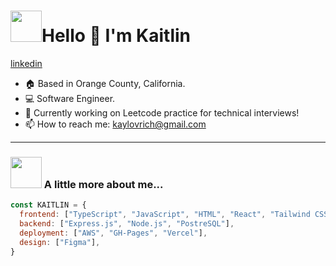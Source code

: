 <h1 align="left" id="macropower-title"><img src="https://media.giphy.com/media/VOUFXDSETndu93Gr0T/giphy.gif" width="50">Hello 👋 I'm Kaitlin</h1>
<p align="left">
  <a href="https://www.linkedin.com/in/kaitlin-lovrich/" align="left">
   linkedin
  </a>
</p>

- :house: Based in Orange County, California.
- :computer: Software Engineer.
- :dart: Currently working on Leetcode practice for technical interviews!
- 📫 How to reach me: kaylovrich@gmail.com
---

### <img src="https://media.giphy.com/media/ifeLQvPtmYjvh2BxFC/giphy.gif" width="50"> A little more about me...

```JavaScript
const KAITLIN = {
  frontend: ["TypeScript", "JavaScript", "HTML", "React", "Tailwind CSS", Next.js],
  backend: ["Express.js", "Node.js", "PostreSQL"],
  deployment: ["AWS", "GH-Pages", "Vercel"],
  design: ["Figma"],
}
```

<!--
**kaitlin-lovrich/kaitlin-lovrich** is a ✨ _special_ ✨ repository because its `README.md` (this file) appears on your GitHub profile.

Here are some ideas to get you started:

- 🔭 I’m currently working on ...
- 🌱 I’m currently learning ...
- 👯 I’m looking to collaborate on ...
- 🤔 I’m looking for help with ...
- 💬 Ask me about ...
- 📫 How to reach me: ...
- 😄 Pronouns: ...
- ⚡ Fun fact: ...
-->
